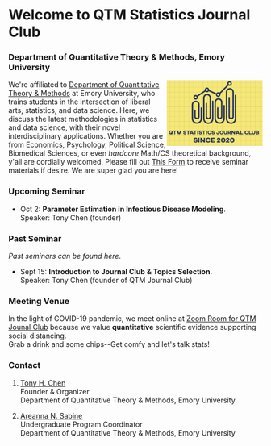 # Welcome to QTM Statistics Journal Club
### Department of Quantitative Theory & Methods, Emory University

<img align="right" src="logo.png" width="190" height="130">

We're affiliated to [Department of Quantitative Theory & Methods](http://quantitative.emory.edu/) at Emory University, who trains students in the intersection of liberal arts, statistics, and data science. Here, we discuss the latest methodologies in statistics and data science, with their novel interdisciplinary applications. Whether you are from Economics, Psychology, Political Science, Biomedical Sciences, or even _hardcore_ Math/CS theoretical background, y'all are cordially welcomed. Please fill out [This Form](https://forms.gle/ZjpDyLyK2k43BTpt7) to receive seminar materials if desire. We are super glad you are here! 

### Upcoming Seminar

- Oct 2: **Parameter Estimation in Infectious Disease Modeling**. <br /> 
Speaker: Tony Chen (founder)

### Past Seminar

_Past seminars can be found here_.

- Sept 15: **Introduction to Journal Club & Topics Selection**. <br /> 
Speaker: Tony Chen (founder of QTM Journal Club)

### Meeting Venue
In the light of COVID-19 pandemic, we meet online at [Zoom Room for QTM Jounal Club](https://emory.zoom.us/j/97886042991) because we value **quantitative** scientific evidence supporting social distancing. <br />
Grab a drink and some chips--Get comfy and let's talk stats! 


### Contact

1. [Tony H. Chen](mailto:tony.chen2@emory.edu) <br />
Founder & Organizer <br />
Department of Quantitative Theory & Methods, Emory University

2. [Areanna N. Sabine](http://www.quantitative.emory.edu/about/staff/sabine-areanna.html) <br />
Undergraduate Program Coordinator <br />
Department of Quantitative Theory & Methods, Emory University

